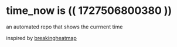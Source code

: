 # time_now is (( 1727506800380 ))

an automated repo that shows the currnent time

inspired by [breakingheatmap](https://github.com/breakingheatmap/breakingheatmap)